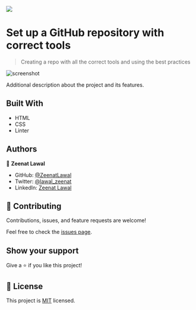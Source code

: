 ![](https://img.shields.io/badge/Microverse-blueviolet)

# Set up a GitHub repository with correct tools

> Creating a repo with all the correct tools and using the best practices 

![screenshot](./app_screenshot.png)

Additional description about the project and its features.

## Built With

- HTML
- CSS
- Linter

## Authors

👤 **Zeenat Lawal**

- GitHub: [@ZeenatLawal](https://github.com/ZeenatLawal)
- Twitter: [@lawal_zeenat](https://twitter.com/lawal_zeenat)
- LinkedIn: [Zeenat Lawal](https://www.linkedin.com/in/zeenatlawal/)

## 🤝 Contributing

Contributions, issues, and feature requests are welcome!

Feel free to check the [issues page](issues/).

## Show your support

Give a ⭐️ if you like this project!

## 📝 License

This project is [MIT](lic.url) licensed.
